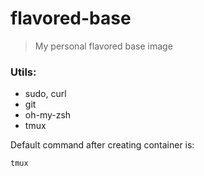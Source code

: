 # flavored-base

> My personal flavored base image

### Utils:
  - sudo, curl
  - git
  - oh-my-zsh
  - tmux

Default command after creating container is:
```
tmux
```
